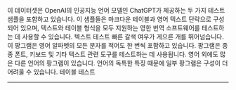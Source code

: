이 데이터셋은 OpenAI의 인공지능 언어 모델인 ChatGPT가 제공하는 두 가지 테스트 샘플을 포함하고 있습니다.
이 샘플들은 마크다운 테이블과 영어 텍스트 단락으로 구성되어 있으며, 텍스트와 테이블 형식을 모두 지원하는 영한 번역 소프트웨어를 테스트하는 데 사용할 수 있습니다.
텍스트 테스트
빠른 갈색 여우가 게으른 개를 뛰어넘습니다. 이 팡그램은 영어 알파벳의 모든 문자를 적어도 한 번씩 포함하고 있습니다. 팡그램은 종종 폰트, 키보드 및 기타 텍스트 관련 도구를 테스트하는 데 사용됩니다. 영어 외에도 많은 다른 언어의 팡그램이 있습니다. 언어의 독특한 특징 때문에 일부 팡그램은 구성이 더 어려울 수 있습니다.
테이블 테스트

---

